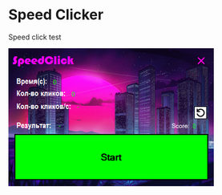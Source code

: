 # Speed Clicker
Speed click test

<img src="image/SpeedClicker.png" />
<br/>
<a href="" download></a>
